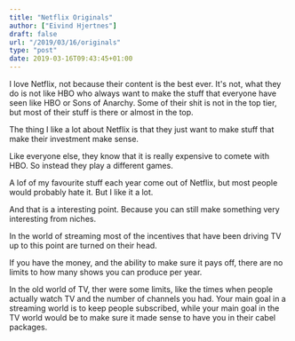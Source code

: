 ```yaml
---
title: "Netflix Originals"
author: ["Eivind Hjertnes"]
draft: false
url: "/2019/03/16/originals"
type: "post"
date: 2019-03-16T09:43:45+01:00
---
```


I love Netflix, not because their content is the best ever. It's not,
what they do is not like HBO who always want to make the stuff that
everyone have seen like HBO or Sons of Anarchy. Some of their shit is
not in the top tier, but most of their stuff is there or almost in the
top.

The thing I like a lot about Netflix is that they just want to make
stuff that make their investment make sense.

Like everyone else, they know that it is really expensive to comete with
HBO. So instead they play a different games.

A lof of my favourite stuff each year come out of Netflix, but most
people would probably hate it. But I like it a lot.

And that is a interesting point. Because you can still make something
very interesting from niches.

In the world of streaming most of the incentives that have been driving
TV up to this point are turned on their head.

If you have the money, and the ability to make sure it pays off, there
are no limits to how many shows you can produce per year.

In the old world of TV, ther were some limits, like the times when
people actually watch TV and the number of channels you had. Your main
goal in a streaming world is to keep people subscribed, while your main
goal in the TV world would be to make sure it made sense to have you in
their cabel packages.
